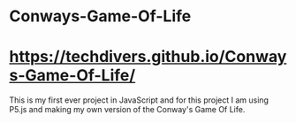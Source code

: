 # Conways-Game-Of-Life
# https://techdivers.github.io/Conways-Game-Of-Life/
This is my first ever project in JavaScript and  for this project I am using P5.js and making my own version of the Conway's Game Of Life.
